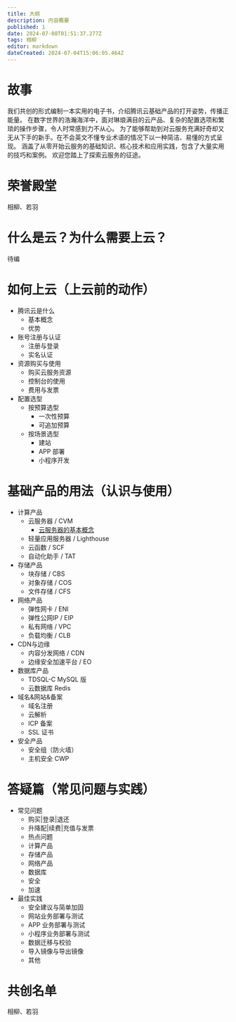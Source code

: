 ```yaml
---
title: 大纲
description: 内容概要
published: 1
date: 2024-07-08T01:51:37.277Z
tags: 相柳
editor: markdown
dateCreated: 2024-07-04T15:06:05.464Z
---
```


# 故事

我们共创的形式编制一本实用的电子书，介绍腾讯云基础产品的打开姿势，传播正能量。
在数字世界的浩瀚海洋中，面对琳琅满目的云产品、复杂的配置选项和繁琐的操作步骤，令人时常感到力不从心。
为了能够帮助到对云服务充满好奇却又无从下手的新手。在不会英文不懂专业术语的情况下以一种简洁、易懂的方式呈现。
涵盖了从零开始云服务的基础知识、核心技术和应用实践，包含了大量实用的技巧和案例。
欢迎您踏上了探索云服务的征途。

# 荣誉殿堂

相柳、若羽

# 什么是云？为什么需要上云？
待编

# 如何上云（上云前的动作）

  - 腾讯云是什么
    - 基本概念
    - 优势
  - 账号注册与认证
    - 注册与登录
    - 实名认证
  - 资源购买与使用
    - 购买云服务资源
    - 控制台的使用
    - 费用与发票
  - 配置选型
    - 按预算选型
      - 一次性预算
      - 可追加预算
    - 按场景选型
      - 建站
      - APP 部署
      - 小程序开发

# 基础产品的用法（认识与使用）

  - 计算产品
    - 云服务器 / CVM
      - [云服务器的基本概念](/计算产品/云服务器/云服务器的基本概念)
    - 轻量应用服务器 / Lighthouse
    - 云函数 / SCF
    - 自动化助手 / TAT
  - 存储产品
    - 块存储 / CBS
    - 对象存储 / COS
    - 文件存储 / CFS
  - 网络产品
    - 弹性网卡 / ENI
    - 弹性公网IP / EIP
    - 私有网络 / VPC
    - 负载均衡 / CLB
  - CDN与边缘
    - 内容分发网络 / CDN
    - 边缘安全加速平台 / EO
  - 数据库产品
    - TDSQL-C MySQL 版
    - 云数据库 Redis
  - 域名&网站&备案
  	- 域名注册
    - 云解析
    - ICP 备案
    - SSL 证书
  - 安全产品
    - 安全组（防火墙）
    - 主机安全 CWP

# 答疑篇（常见问题与实践）

  - 常见问题
    - 购买|登录|退还
    - 升降配|续费|充值与发票
    - 热点问题
    - 计算产品
    - 存储产品
    - 网络产品
    - 数据库
    - 安全
    - 加速
  - 最佳实践
    - 安全建议与简单加固
    - 网站业务部署与测试
    - APP 业务部署与测试
    - 小程序业务部署与测试
    - 数据迁移与校验
    - 导入镜像与导出镜像
    - 其他

# 共创名单

相柳、若羽


